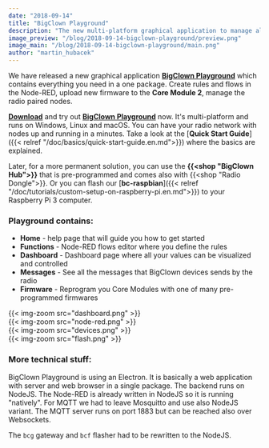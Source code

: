 ```yaml
---
date: "2018-09-14"
title: "BigClown Playground"
description: "The new multi-platform graphical application to manage all BigClown devices."
image_preview: "/blog/2018-09-14-bigclown-playground/preview.png"
image_main: "/blog/2018-09-14-bigclown-playground/main.png"
author: "martin_hubacek"
---
```


We have released a new graphical application [**BigClown Playground**](https://github.com/bigclownlabs/bch-playground/releases) which contains everything you need in a one package. Create rules and flows in the Node-RED, upload new firmware to the **Core Module 2**, manage the radio paired nodes.

[**Download**](https://github.com/bigclownlabs/bch-playground/releases) and try out [**BigClown Playground**](https://github.com/bigclownlabs/bch-playground/releases) now. It's multi-platform and runs on Windows, Linux and macOS. You can have your radio network with nodes up and running in a minutes. Take a look at the [**Quick Start Guide**]({{< relref "/doc/basics/quick-start-guide.en.md">}}) where the basics are explained.

Later, for a more permanent solution, you can use the **{{<shop "BigClown Hub">}}** that is pre-programmed and comes also with {{<shop "Radio Dongle">}}. Or you can flash our [**bc-raspbian**]({{< relref "/doc/tutorials/custom-setup-on-raspberry-pi.en.md">}}) to your Raspberry Pi 3 computer.

### Playground contains:

* **Home** - help page that will guide you how to get started
* **Functions** - Node-RED flows editor where you define the rules
* **Dashboard** - Dashboard page where all your values can be visualized and controlled
* **Messages** - See all the messages that BigClown devices sends by the radio
* **Firmware** - Reprogram you Core Modules with one of many pre-programmed firmwares
<div class="container img-container">
  <div class="row">
    <div class="col-sm">
      {{< img-zoom src="dashboard.png" >}}
    </div>
    <div class="col-sm">
       {{< img-zoom src="node-red.png" >}}
    </div>
  </div>
  <div class="row">
    <div class="col-sm">
       {{< img-zoom src="devices.png" >}}
    </div>
    <div class="col-sm">
       {{< img-zoom src="flash.png" >}}
    </div>
  </div>
</div>

### More technical stuff:

BigClown Playground is using an Electron. It is basically a web application with server and web browser in a single package. The backend runs on NodeJS. The Node-RED is already written in NodeJS so it is running "natively". For MQTT we had to leave Mosquitto and use also NodeJS variant. The MQTT server runs on port 1883 but can be reached also over Websockets.

The `bcg` gateway and `bcf` flasher had to be rewritten to the NodeJS.
